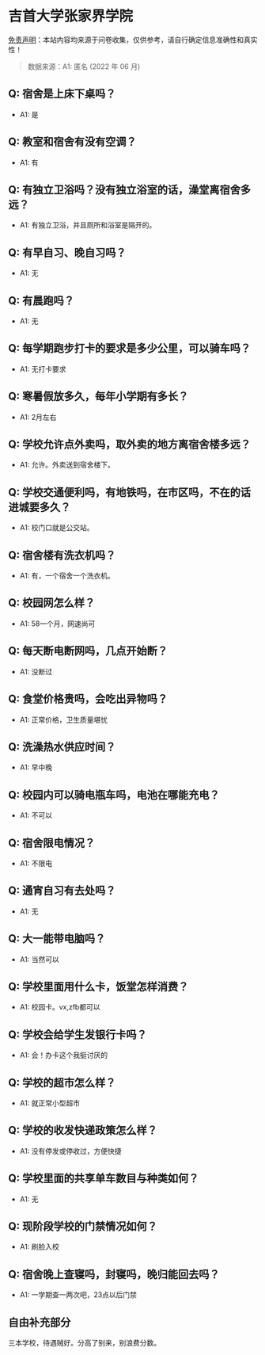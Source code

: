 # 吉首大学张家界学院

[免责声明](https://colleges.chat/#_3)：本站内容均来源于问卷收集，仅供参考，请自行确定信息准确性和真实性！

> 数据来源：A1: 匿名 (2022 年 06 月)

## Q: 宿舍是上床下桌吗？

- A1: 是

## Q: 教室和宿舍有没有空调？

- A1: 有

## Q: 有独立卫浴吗？没有独立浴室的话，澡堂离宿舍多远？

- A1: 有独立卫浴，并且厕所和浴室是隔开的。

## Q: 有早自习、晚自习吗？

- A1: 无

## Q: 有晨跑吗？

- A1: 无

## Q: 每学期跑步打卡的要求是多少公里，可以骑车吗？

- A1: 无打卡要求

## Q: 寒暑假放多久，每年小学期有多长？

- A1: 2月左右

## Q: 学校允许点外卖吗，取外卖的地方离宿舍楼多远？

- A1: 允许。外卖送到宿舍楼下。

## Q: 学校交通便利吗，有地铁吗，在市区吗，不在的话进城要多久？

- A1: 校门口就是公交站。

## Q: 宿舍楼有洗衣机吗？

- A1: 有，一个宿舍一个洗衣机。

## Q: 校园网怎么样？

- A1: 58一个月，网速尚可

## Q: 每天断电断网吗，几点开始断？

- A1: 没断过

## Q: 食堂价格贵吗，会吃出异物吗？

- A1: 正常价格，卫生质量堪忧

## Q: 洗澡热水供应时间？

- A1: 早中晚

## Q: 校园内可以骑电瓶车吗，电池在哪能充电？

- A1: 不可以

## Q: 宿舍限电情况？

- A1: 不限电

## Q: 通宵自习有去处吗？

- A1: 无

## Q: 大一能带电脑吗？

- A1: 当然可以

## Q: 学校里面用什么卡，饭堂怎样消费？

- A1: 校园卡。vx,zfb都可以

## Q: 学校会给学生发银行卡吗？

- A1: 会！办卡这个我挺讨厌的

## Q: 学校的超市怎么样？

- A1: 就正常小型超市

## Q: 学校的收发快递政策怎么样？

- A1: 没有停发或停收过，方便快捷

## Q: 学校里面的共享单车数目与种类如何？

- A1: 无

## Q: 现阶段学校的门禁情况如何？

- A1: 刷脸入校

## Q: 宿舍晚上查寝吗，封寝吗，晚归能回去吗？

- A1: 一学期查一两次吧，23点以后门禁

## 自由补充部分

三本学校，待遇贼好。分高了别来，别浪费分数。